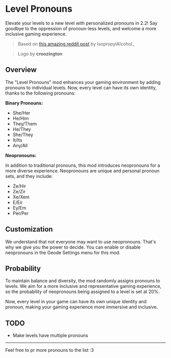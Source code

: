 # Level Pronouns

Elevate your levels to a new level with personalized pronouns in 2.2! Say goodbye to the oppression of pronoun-less levels, and welcome a more inclusive gaming experience.

> Based on [this amazing reddit post](https://www.reddit.com/r/geometrydash/comments/178xm3l/thoughts_on_demons_having_pronouns_in_22_i_think/?rdt=48760) by IsopropylAlcohol_

> Logo by **croozington**

## Overview

The "Level Pronouns" mod enhances your gaming environment by adding pronouns to individual levels. Now, every level can have its own identity, thanks to the following pronouns:

**Binary Pronouns:**

- She/Her
- He/Him
- They/Them
- He/They
- She/They
- It/Its
- Any/All

**Neopronouns:**

In addition to traditional pronouns, this mod introduces neopronouns for a more diverse experience. Neopronouns are unique and personal pronoun sets, and they include:

- Ze/Hir
- Ze/Zir
- Xe/Xem
- E/Eir
- Ey/Em
- Per/Per

## Customization

We understand that not everyone may want to use neopronouns. That's why we give you the power to decide. You can enable or disable neopronouns in the Geode Settings menu for this mod.

## Probability

To maintain balance and diversity, the mod randomly assigns pronouns to levels. We aim for a more inclusive and representative gaming experience, so the probability of neopronouns being assigned to a level is set at 20%.

Now, every level in your game can have its own unique identity and pronoun, making your gaming experience more immersive and inclusive.

## TODO
* Make levels have multiple pronouns

---

Feel free to pr more pronouns to the list :3